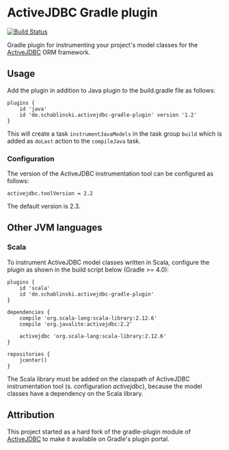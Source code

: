 # ActiveJDBC Gradle plugin

<div align="left">

[![Build Status](https://travis-ci.com/cschabl/activejdbc-gradle-plugin.svg?branch=master)](https://travis-ci.com/cschabl/activejdbc-gradle-plugin)

</div>

Gradle plugin for instrumenting your project's model classes for the [ActiveJDBC](http://javalite.io/activejdbc) ORM framework.

## Usage

Add the plugin in addition to Java plugin to the build.gradle file as follows:

```
plugins {
    id 'java'
    id 'de.schablinski.activejdbc-gradle-plugin' version '1.2'
}
```

This will create a task `instrumentJavaModels` in the task group `build` which is added as `doLast` action to the `compileJava` task.

### Configuration

The version of the ActiveJDBC instrumentation tool can be configured as follows:

```
activejdbc.toolVersion = 2.2
```

The default version is 2.3.

## Other JVM languages

### Scala

To instrument ActiveJDBC model classes written in Scala, configure the plugin as shown in the build script below (Gradle >= 4.0):

```
plugins {
    id 'scala'
    id 'de.schablinski.activejdbc-gradle-plugin'
}   

dependencies {
    compile 'org.scala-lang:scala-library:2.12.6'
    compile 'org.javalite:activejdbc:2.2'
    
    activejdbc 'org.scala-lang:scala-library:2.12.6'
}

repositories {
    jcenter()
}
```

The Scala library must be added on the classpath of ActiveJDBC instrumentation tool (s. configuration _activejdbc_), because the model classes have a dependency on the Scala library.

## Attribution

This project started as a hard fork of the gradle-plugin module of [ActiveJDBC](http://javalite.io/activejdbc) to make it available on Gradle's plugin portal.